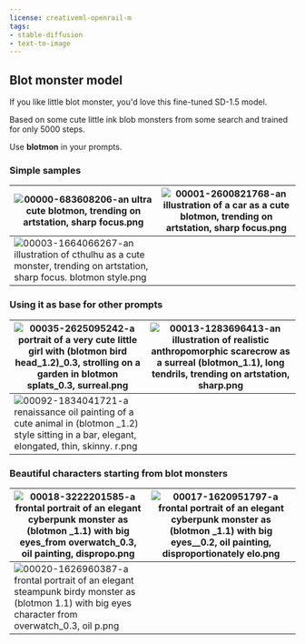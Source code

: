 ```yaml
---
license: creativeml-openrail-m
tags:
- stable-diffusion
- text-to-image
---
```


## Blot monster model 

If you like little blot monster, you'd love this fine-tuned SD-1.5 model. 

Based on some cute little ink blob monsters from some search and trained for only 5000 steps. 

Use **blotmon** in your prompts.



### Simple samples

| ![00000-683608206-an ultra cute  blotmon, trending on artstation, sharp focus.png](https://s3.amazonaws.com/moonup/production/uploads/1667159494818-6304f64fce6b12280b1d1d1e.png) | ![00001-2600821768-an illustration of a car as a cute  blotmon, trending on artstation, sharp focus.png](https://s3.amazonaws.com/moonup/production/uploads/1667159494730-6304f64fce6b12280b1d1d1e.png) |
|---|---|
| ![00003-1664066267-an illustration of cthulhu as a cute  monster, trending on artstation, sharp focus. blotmon style.png](https://s3.amazonaws.com/moonup/production/uploads/1667159494832-6304f64fce6b12280b1d1d1e.png) | |


### Using it as base for other prompts


| ![00035-2625095242-a portrait of a very cute little girl with (blotmon bird head_1.2)_0.3, strolling on a garden in blotmon splats_0.3, surreal.png](https://s3.amazonaws.com/moonup/production/uploads/1667159681240-6304f64fce6b12280b1d1d1e.png) | ![00013-1283696413-an illustration of realistic  anthropomorphic scarecrow as a surreal (blotmon_1.1), long tendrils, trending on artstation, sharp.png](https://s3.amazonaws.com/moonup/production/uploads/1667159692663-6304f64fce6b12280b1d1d1e.png) |
|---|---|
| ![00092-1834041721-a renaissance oil painting of a cute animal in (blotmon _1.2) style sitting in a bar, elegant, elongated, thin, skinny. r.png](https://s3.amazonaws.com/moonup/production/uploads/1667159767654-6304f64fce6b12280b1d1d1e.png) | |


### Beautiful characters starting from blot monsters


| ![00018-3222201585-a frontal portrait of an elegant  cyberpunk monster as (blotmon _1.1) with big eyes_from overwatch_0.3, oil painting, dispropo.png](https://s3.amazonaws.com/moonup/production/uploads/1667159807107-6304f64fce6b12280b1d1d1e.png) | ![00017-1620951797-a frontal portrait of an elegant  cyberpunk monster as (blotmon _1.1) with big eyes__0.2, oil painting, disproportionately elo.png](https://s3.amazonaws.com/moonup/production/uploads/1667159802672-6304f64fce6b12280b1d1d1e.png) |
|---|---|
| ![00020-1626960387-a frontal portrait of an elegant  steampunk birdy monster as (blotmon _1.1) with big eyes_ character from overwatch_0.3, oil p.png](https://s3.amazonaws.com/moonup/production/uploads/1667159827749-6304f64fce6b12280b1d1d1e.png) | |

